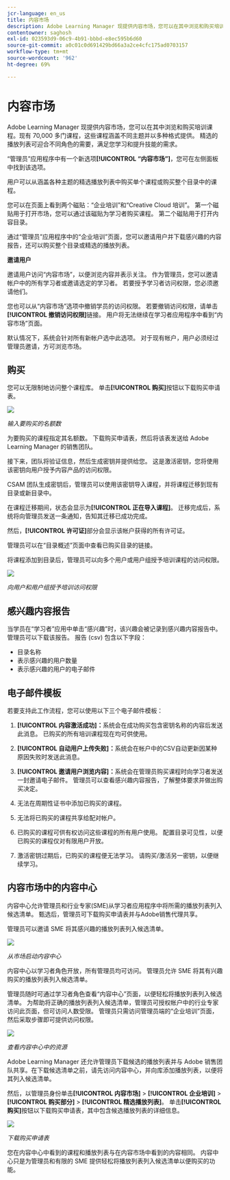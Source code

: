 ```yaml
---
jcr-language: en_us
title: 内容市场
description: Adobe Learning Manager 现提供内容市场，您可以在其中浏览和购买培训课程。现有 70,000 多门课程，这些课程涵盖不同主题并以多种格式提供。 精选的播放列表可迎合不同角色的需要，满足您学习和提升技能的需求。
contentowner: saghosh
exl-id: 023593d9-06c9-4b91-bbbd-e8ec595b6d60
source-git-commit: a0c01c0d691429bd66a3a2ce4cfc175ad0703157
workflow-type: tm+mt
source-wordcount: '962'
ht-degree: 69%

---
```


# 内容市场

Adobe Learning Manager 现提供内容市场，您可以在其中浏览和购买培训课程。现有 70,000 多门课程，这些课程涵盖不同主题并以多种格式提供。 精选的播放列表可迎合不同角色的需要，满足您学习和提升技能的需求。

“管理员”应用程序中有一个新选项&#x200B;**[!UICONTROL “内容市场”]**，您可在左侧面板中找到该选项。

用户可以从涵盖各种主题的精选播放列表中购买单个课程或购买整个目录中的课程。

您可以在页面上看到两个磁贴：“企业培训”和“Creative Cloud 培训”。 第一个磁贴用于打开市场，您可以通过该磁贴为学习者购买课程。 第二个磁贴用于打开内容目录。

通过“管理员”应用程序中的“企业培训”页面，您可以邀请用户并下载感兴趣的内容报告，还可以购买整个目录或精选的播放列表。

**邀请用户**

邀请用户访问“内容市场”，以便浏览内容并表示关注。 作为管理员，您可以邀请帐户中的所有学习者或邀请选定的学习者。 若要授予学习者访问权限，您必须邀请他们。

您也可以从“内容市场”选项中撤销学员的访问权限。 若要撤销访问权限，请单击&#x200B;**[!UICONTROL 撤销访问权限]**&#x200B;链接。  用户将无法继续在学习者应用程序中看到“内容市场”页面。

默认情况下，系统会针对所有新帐户选中此选项。 对于现有帐户，用户必须经过管理员邀请，方可浏览市场。

## 购买

您可以无限制地访问整个课程库。 单击&#x200B;**[!UICONTROL 购买]**&#x200B;按钮以下载购买申请表。

![](assets/purchase-request.png)

*输入要购买的名额数*

为要购买的课程指定其名额数。 下载购买申请表，然后将该表发送给 Adobe Learning Manager 的销售团队。

接下来，团队将验证信息，然后生成密钥并提供给您。 这是激活密钥，您将使用该密钥向用户授予内容产品的访问权限。

CSAM 团队生成密钥后，管理员可以使用该密钥导入课程，并将课程迁移到现有目录或新目录中。

在课程迁移期间，状态会显示为&#x200B;**[!UICONTROL 正在导入课程]**。 迁移完成后，系统将向管理员发送一条通知，告知其迁移已成功完成。

然后，**[!UICONTROL 许可证]**&#x200B;部分会显示该帐户获得的所有许可证。

管理员可以在“目录概述”页面中查看已购买目录的链接。

将课程添加到目录后，管理员可以向多个用户或用户组授予培训课程的访问权限。

![](assets/licenses.png)

*向用户和用户组授予培训访问权限*

## 感兴趣内容报告

当学员在“学习者”应用中单击“感兴趣”时，该兴趣会被记录到感兴趣内容报告中。 管理员可以下载该报告。 报告 (csv) 包含以下字段：

* 目录名称
* 表示感兴趣的用户数量
* 表示感兴趣的用户的电子邮件

## 电子邮件模板

若要支持此工作流程，您可以使用以下三个电子邮件模板：

1. **[!UICONTROL 内容激活成功]：**&#x200B;系统会在成功购买包含密钥名称的内容后发送此消息。 已购买的所有培训课程现在均可供使用。
1. **[!UICONTROL 自动用户上传失败]：**&#x200B;系统会在帐户中的CSV自动更新因某种原因失败时发送此消息。
1. **[!UICONTROL 邀请用户浏览内容]：**&#x200B;系统会在管理员购买课程时向学习者发送一封邀请电子邮件。 管理员可以查看感兴趣内容报告，了解整体要求并做出购买决定。

1. 无法在周期性证书中添加已购买的课程。
1. 无法将已购买的课程共享给配对帐户。
1. 已购买的课程可供有权访问这些课程的所有用户使用。 配置目录可见性，以便已购买的课程仅对有限用户开放。
1. 激活密钥过期后，已购买的课程便无法学习。 请购买/激活另一密钥，以便继续学习。

## 内容市场中的内容中心

内容中心允许管理员和行业专家(SME)从学习者应用程序中将所需的播放列表列入候选清单。 甄选后，管理员可下载购买申请表并与Adobe销售代理共享。

管理员可以邀请 SME 将其感兴趣的播放列表列入候选清单。

![](assets/content-hub.png)

*从市场启动内容中心*

内容中心以学习者角色开放，所有管理员均可访问。 管理员允许 SME 将其有兴趣购买的播放列表列入候选清单。

管理员随时可通过学习者角色查看“内容中心”页面，以便轻松将播放列表列入候选清单。 为帮助将正确的播放列表列入候选清单，管理员可授权帐户中的行业专家访问此页面，但可访问人数受限。 管理员只需访问管理员端的“企业培训”页面，然后采取步骤即可提供访问权限。

![](assets/content-hub-resources.png)

*查看内容中心中的资源*

Adobe Learning Manager 还允许管理员下载候选的播放列表并与 Adobe 销售团队共享。在下载候选清单之前，请先访问内容中心，并向库添加播放列表，以便将其列入候选清单。

然后，以管理员身份单击&#x200B;**[!UICONTROL 内容市场]** > **[!UICONTROL 企业培训]** > **[!UICONTROL 购买部分]** > **[!UICONTROL 精选播放列表]**。 单击&#x200B;**[!UICONTROL 购买]**&#x200B;按钮以下载购买申请表，其中包含候选播放列表的详细信息。

![](assets/download-purchase-request.png)

*下载购买申请表*

您在内容中心中看到的课程和播放列表与在内容市场中看到的内容相同。 内容中心只是为管理员和有限的 SME 提供轻松将播放列表列入候选清单以便购买的功能。
